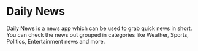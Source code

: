 # Daily News  
  
Daily News is a news app which can be used to grab quick news in short.
You can check the news out grouped in categories like Weather, Sports, Politics, Entertainment news and more.